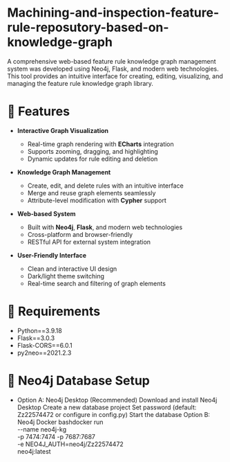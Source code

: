 # Machining-and-inspection-feature-rule-reposutory-based-on-knowledge-graph
A comprehensive web-based feature rule knowledge graph management system was developed using Neo4j, Flask, and modern web technologies. This tool provides an intuitive interface for creating, editing, visualizing, and managing the feature rule knowledge graph library.

# 🚀 Features

- **Interactive Graph Visualization**
  - Real-time graph rendering with **ECharts** integration
  - Supports zooming, dragging, and highlighting
  - Dynamic updates for rule editing and deletion

- **Knowledge Graph Management**
  - Create, edit, and delete rules with an intuitive interface
  - Merge and reuse graph elements seamlessly
  - Attribute-level modification with **Cypher** support

- **Web-based System**
  - Built with **Neo4j**, **Flask**, and modern web technologies
  - Cross-platform and browser-friendly
  - RESTful API for external system integration

- **User-Friendly Interface**
  - Clean and interactive UI design
  - Dark/light theme switching
  - Real-time search and filtering of graph elements

# 🌿 Requirements  
- Python==3.9.18
- Flask==3.0.3
- Flask-CORS==6.0.1
- py2neo==2021.2.3

#  🧪 Neo4j Database Setup
- Option A: Neo4j Desktop (Recommended)
  Download and install Neo4j Desktop
Create a new database project
Set password (default: Zz22574472 or configure in config.py)
Start the database
Option B: Neo4j Docker
bashdocker run \
    --name neo4j-kg \
    -p 7474:7474 -p 7687:7687 \
    -e NEO4J_AUTH=neo4j/Zz22574472 \
    neo4j:latest
